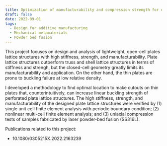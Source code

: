```yaml
---
title: Optimization of manufacturability and compression strength for open-cell plates lattices
draft: false
date: 2022-09-01
tags:
  - Design for additive manufacturing
  - Mechanical metamaterials
  - Powder bed fusion
---
```


This project focuses on design and analysis of lightweight, open-cell plates lattice structures with high stiffness, strength, and manufacturability. Plate lattice structures outperform truss and shell lattice structures in terms of stiffness and strengh, but the closed-cell geometry greatly limits its manufacturability and application. On the other hand, the thin plates are prone to buckling failure at low relative density.

I developed a methodology to find optimal location to make cutouts on thin plates that, counterintuitively, can increase linear buckling strength of perforated plate lattice structures. The high stiffness, strength, and manufacturability of the designed plate lattice structures were verified by (1) single unit cell finite element analysis with periodic boundary condition; (2) nonlinear multi-cell finite element analysis; and (3) uniaxial compression tests of samples fabricated by laser powder-bed fusion (SS316L).

Publications related to this project:
- 10.1080/0305215X.2022.2163239


<!--more-->
